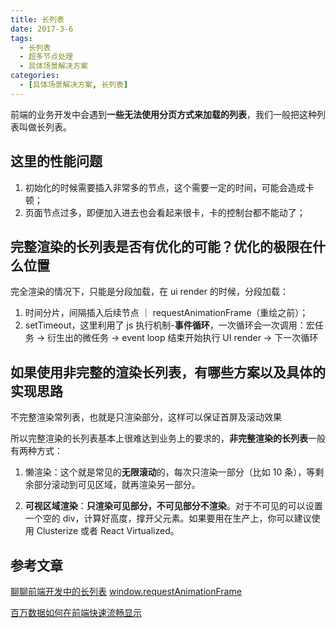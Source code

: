 ```yaml
---
title: 长列表
date: 2017-3-6
tags:
  - 长列表
  - 超多节点处理
  - 具体场景解决方案
categories:
  - [具体场景解决方案, 长列表]
---
```


前端的业务开发中会遇到**一些无法使用分页方式来加载的列表**，我们一般把这种列表叫做长列表。

## 这里的性能问题

1. 初始化的时候需要插入非常多的节点，这个需要一定的时间，可能会造成卡顿；
2. 页面节点过多，即便加入进去也会看起来很卡，卡的控制台都不能动了；

## 完整渲染的长列表是否有优化的可能？优化的极限在什么位置

完全渲染的情况下，只能是分段加载，在 ui render 的时候，分段加载：

1. 时间分片，间隔插入后续节点 ｜ requestAnimationFrame（重绘之前）；
2. setTimeout，这里利用了 js 执行机制-**事件循环**，一次循环会一次调用：宏任务 -> 衍生出的微任务 -> event loop 结束开始执行 UI render -> 下一次循环

## 如果使用非完整的渲染长列表，有哪些方案以及具体的实现思路

不完整渲染常列表，也就是只渲染部分，这样可以保证首屏及滚动效果

所以完整渲染的长列表基本上很难达到业务上的要求的，**非完整渲染的长列表**一般有两种方式：

1. 懒渲染：这个就是常见的**无限滚动**的，每次只渲染一部分（比如 10 条），等剩余部分滚动到可见区域，就再渲染另一部分。

2. **可视区域渲染**：**只渲染可见部分，不可见部分不渲染**。对于不可见的可以设置一个空的 div，计算好高度，撑开父元素。如果要用在生产上，你可以建议使用 Clusterize 或者 React Virtualized。

## 参考文章

[聊聊前端开发中的长列表](https://zhuanlan.zhihu.com/p/26022258)
[window.requestAnimationFrame](https://developer.mozilla.org/zh-CN/docs/Web/API/Window/requestAnimationFrame)

[百万数据如何在前端快速流畅显示](https://www.cnblogs.com/hustskyking/p/million-data-show-in-front-end.html)
